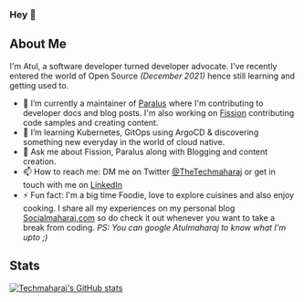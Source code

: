 ### Hey 👋

## About Me
I'm Atul, a software developer turned developer advocate. I've recently entered the world of Open Source _(December 2021)_ hence still learning and getting used to.

- 🔭 I’m currently a maintainer of [Paralus](https://github.com/paralus/paralus) where I'm contributing to developer docs and blog posts. I'm also working on [Fission](https://github.com/fission) contributing code samples and creating content.
- 🌱 I’m learning Kubernetes, GitOps using ArgoCD & discovering something new everyday in the world of cloud native.
- 💬 Ask me about Fission, Paralus along with Blogging and content creation.
- 📫 How to reach me: DM me on Twitter [@TheTechmaharaj](https://twitter.com/TheTechMaharaj) or get in touch with me on [LinkedIn](https://www.linkedin.com/in/atulpriyasharma/)
- ⚡ Fun fact: I'm a big time Foodie, love to explore cuisines and also enjoy cooking. I share all my experiences on my personal blog [Socialmaharaj.com](https://socialmaharaj.com) so do check it out whenever you want to take a break from coding. _PS: You can google Atulmaharaj to know what I'm upto ;)_

## Stats
[![Techmaharaj's GitHub stats](https://github-readme-stats.vercel.app/api?username=techmaharaj&count_private=true&show_icons=true)](https://github.com/techmaharaj)
